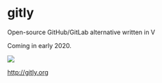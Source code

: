 # gitly
Open-source GitHub/GitLab alternative written in V

Coming in early 2020.

![](https://camo.githubusercontent.com/be0235345d72b25c681cf7a8a7a81fdefb0beacf/68747470733a2f2f696d616765732d6578742d312e646973636f72646170702e6e65742f65787465726e616c2f73302d5339467a4b396f45623657616f70305554654f62706f546a334251675f7037574e76394c6a5a336b2f68747470732f7765622e617263686976652e6f72672f7765622f3230313730333039303335323332696d5f2f68747470732533412f6769746c792e696f2f696d672f6c702d73637265656e302e706e673f77696474683d31313632266865696768743d393539)

http://gitly.org


